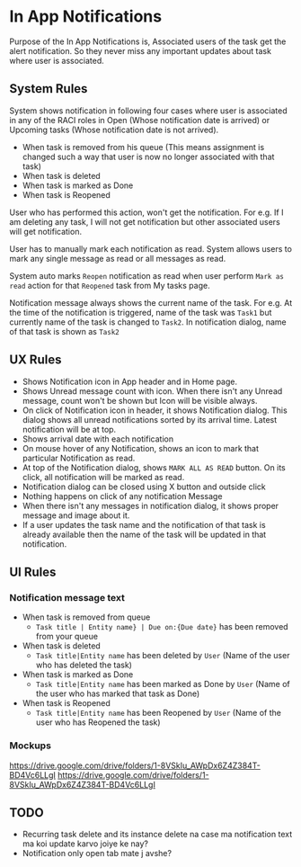 # In App Notifications

Purpose of the In App Notifications is, Associated users of the task get the alert notification. So they never miss any important updates about task where user is associated.

## System Rules

System shows notification in following four cases where user is associated in any of the RACI roles in Open (Whose notification date is arrived) or Upcoming tasks (Whose notification date is not arrived).

- When task is removed from his queue (This means assignment is changed such a way that user is now no longer associated with that task)
- When task is deleted 
- When task is marked as Done
- When task is Reopened

User who has performed this action, won't get the notification. For e.g. If I am deleting any task, I will not get notification but other associated users will get notification.

User has to manually mark each notification as read. System allows users to mark any single message as read or all messages as read.

System auto marks `Reopen` notification as read when user perform `Mark as read` action for that `Reopened` task from My tasks page.

Notification message always shows the current name of the task. For e.g. At the time of the notification is triggered, name of the task was `Task1` but currently name of the task is changed to `Task2`. In notification dialog, name of that task is shown as `Task2`

## UX Rules

- Shows Notification icon in App header and in Home page.
- Shows Unread message count with icon. When there isn't any Unread message, count won't be shown but Icon will be visible always.
- On click of Notification icon in header, it shows Notification dialog. This dialog shows all unread notifications sorted by its arrival time. Latest notification will be at top. 
- Shows arrival date with each notification
- On mouse hover of any Notification, shows an icon to mark that particular Notification as read. 
- At top of the Notification dialog, shows `MARK ALL AS READ` button. On its click, all notification will be marked as read. 
- Notification dialog can be closed using X button and outside click
- Nothing happens on click of any notification Message
- When there isn't any messages in notification dialog, it shows proper message and image about it. 
- If a user updates the task name and the notification of that task is already available then the name of the task will be updated in that notification.

## UI Rules

### Notification message text

- When task is removed from queue
  - `Task title | Entity name} | Due on:{Due date}` has been removed from your queue
- When task is deleted
  - `Task title|Entity name` has been deleted by `User` (Name of the user who has deleted the task)
- When task is marked as Done
  - `Task title|Entity name` has been marked as Done by `User` (Name of the user who has marked that task as Done)
- When task is Reopened
  - `Task title|Entity name` has been Reopened by `User` (Name of the user who has Reopened the task)

### Mockups

https://drive.google.com/drive/folders/1-8VSkIu_AWpDx6Z4Z384T-BD4Vc6LLgI
https://drive.google.com/drive/folders/1-8VSkIu_AWpDx6Z4Z384T-BD4Vc6LLgI



## TODO

- Recurring task delete and its instance delete na case ma notification text ma koi update karvo joiye ke nay?
- Notification only open tab mate j avshe?
